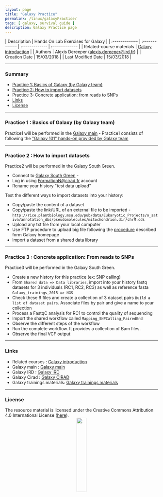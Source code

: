 ```yaml
---
layout: page
title: "Galaxy Practice"
permalink: /linux/galaxyPractice/
tags: [ galaxy, survival guide ]
description: Galaxy Practice page
---
```


| Description | Hands On Lab Exercises for Galaxy |
| :------------- | :------------- | :------------- | :------------- |
| Related-course materials | [Galaxy introduction](http://galaxyproject.github.io/training-material/topics/introduction/slides/introduction.html#22) |
| Authors | Alexis Dereeper (alexis.dereeper@ird.fr)  |
| Creation Date | 15/03/2018 |
| Last Modified Date | 15/03/2018 |


-----------------------

### Summary

* [Practice 1: Basics of Galaxy (by Galaxy team)](#practice-1)
* [Practice 2: How to import datasets](#practice-2)
* [Practice 3: Concrete application: from reads to SNPs](#practice-3)
* [Links](#links)
* [License](#license)


-----------------------

<a name="practice-1"></a>
### Practice 1 : Basics of Galaxy (by Galaxy team)

Practice1 will be performed in the [Galaxy main](https://usegalaxy.org/) -
Practice1 consists of following the ["Galaxy 101" hands-on provided by Galaxy team](http://galaxyproject.github.io/training-material/topics/introduction/tutorials/galaxy-intro-101/tutorial.html#find-exons-with-the-highest-number-of-snps)

-----------------------

<a name="practice-1"></a>
### Practice 2 : How to import datasets

Practice2 will be performed in the Galaxy South Green. 

* Connect to [Galaxy South Green](http://galaxy.southgreen.fr/galaxy/) -
* Log in using FormationN@cirad.fr account
* Rename your history "test data upload"

Test the different ways to import datasets into your history:
* Copy/paste the content of a dataset
* Copy/paste the link/URL of an external file to be imported - `http://rice.plantbiology.msu.edu/pub/data/Eukaryotic_Projects/o_sativa/annotation_dbs/pseudomolecules/mitochondrion.dir/chrM.cds`
* Upload any txt file from your local computer
* Use FTP procedure to upload big file following the [procedure](http://galaxy.southgreen.fr/galaxy/u/dereeper/p/howtoload) described form Galaxy homepage
* Import a dataset from a shared data library

-----------------------

<a name="practice-3"></a>
### Practice 3 : Concrete application: From reads to SNPs

Practice3 will be performed in the Galaxy South Green.
* Create a new history for this practice (ex: SNP calling)
* From `Shared data => Data libraries`, import into your history fastq datasets for 3 individuals (RC1, RC2, RC3) as well as reference fasta
`Galaxy_trainings_2015 => NGS`
* Check these 6 files and create a collection of 3 dataset pairs `Build a list of dataset pairs`. Associate files by pair and give a name to your collection
* Process a FastqC analysis for RC1 to control the quality of sequencing
* Import the shared workflow called `Mapping_SNPCalling_PairedEnd`
* Observe the different steps of the workflow
* Run the complete workflow. It provides a collection of Bam files.
* Observe the final VCF output

-----------------------

### Links
<a name="links"></a>

* Related courses : [Galaxy introduction](http://galaxyproject.github.io/training-material/topics/introduction/slides/introduction.html#22)
* Galaxy main : [Galaxy main](https://usegalaxy.org/)
* Galaxy IRD : [Galaxy IRD](http://bioinfo-inter.ird.fr:8080/)
* Galaxy Cirad : [Galaxy CIRAD](http://galaxy.southgreen.fr/galaxy/)
* Galaxy trainings materials: [Galaxy trainings materials](https://galaxyproject.github.io/training-material/)

-----------------------

### License
<a name="license"></a>

<div>
The resource material is licensed under the Creative Commons Attribution 4.0 International License (<a href="http://creativecommons.org/licenses/by-nc-sa/4.0/">here</a>).
<center><img width="25%" class="img-responsive" src="http://creativecommons.org.nz/wp-content/uploads/2012/05/by-nc-sa1.png"/>
</center>
</div>
                  
 
